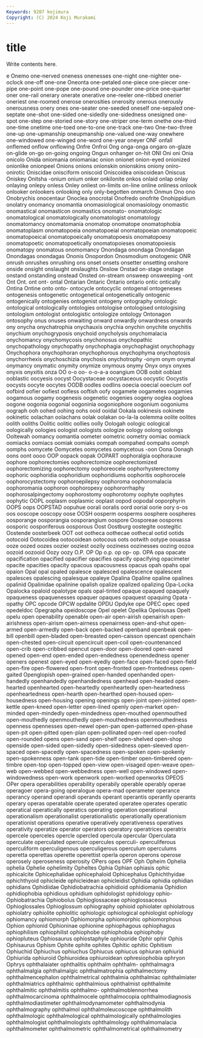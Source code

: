 ```yaml
---
Keywords: 9207 kojimura
Copyright: (C) 2024 Koji Murakami
---
```


# title

Write contents here.



e Onemo one-nerved oneness onenesses one-night one-nighter
one-oclock one-off one-one Oneonta one-petaled one-piece one-piecer one-pipe one-point one-pope
one-pound one-pounder one-price one-quarter oner one-rail onerary onerate onerative one-reeler
one-ribbed onerier oneriest one-roomed onerose onerosities onerosity onerous onerously onerousness
onery ones one-seater one-seeded oneself one-sepaled one-septate one-shot one-sided one-sidedly
one-sidedness onesigned one-spot one-step one-storied one-story one-striper one-term onethe one-third
one-time onetime one-toed one-to-one one-track one-two One-two-three one-up one-upmanship oneupmanship
one-valued one-way onewhere one-windowed one-winged one-word one-year oneyer ONF onfall
onflemed onflow onflowing Onfre Onfroi Ong onga-onga ongaro on-glaze on-glide
on-go on-going ongoing Ongun onhanger on-hit ONI Oni oni Onia
onicolo Onida oniomania oniomaniac onion onionet onion-eyed onionized onionlike onionpeel
Onions onions onionskin onionskins oniony oniro- onirotic Oniscidae onisciform oniscoid
Oniscoidea oniscoidean Oniscus Oniskey Onitsha -onium onium onker onkilonite onkos
onlaid onlap onlay onlaying onlepy onless Onley onliest on-limits on-line
online onliness onlook onlooker onlookers onlooking only only-begotten onmarch Onmun
Ono ono Onobrychis onocentaur Onoclea onocrotal Onofredo onofrite Onohippidium onolatry
onomancy onomantia onomasiological onomasiology onomastic onomastical onomasticon onomastics onomato- onomatologic
onomatological onomatologically onomatologist onomatology onomatomancy onomatomania onomatop onomatope onomatophobia onomatoplasm
onomatopoeia onomatopoeial onomatopoeian onomatopoeic onomatopoeical onomatopoeically onomatopoesis onomatopoesy onomatopoetic onomatopoetically
onomatopoieses onomatopoiesis onomatopy onomatous onomomancy Onondaga onondaga Onondagan Onondagas onondagas
Ononis Onopordon Onosmodium onotogenic ONR onrush onrushes onrushing ons onset
onsets onsetter onsetting onshore onside onsight onslaught onslaughts Onslow Onstad
on-stage onstage onstand onstanding onstead Onsted on-stream onsweep onsweeping -ont
Ont Ont. ont ont- ontal Ontarian Ontaric Ontario ontario ontic
ontically Ontina Ontine onto onto- ontocycle ontocyclic ontogenal ontogeneses ontogenesis
ontogenetic ontogenetical ontogenetically ontogenic ontogenically ontogenies ontogenist ontogeny ontography ontologic
ontological ontologically ontologies ontologise ontologised ontologising ontologism ontologist ontologistic ontologize
ontology Ontonagon ontosophy onus onuses onwaiting onward onwardly onwardness onwards
ony onycha onychatrophia onychauxis onychia onychin onychite onychitis onychium onychogryposis
onychoid onycholysis onychomalacia onychomancy onychomycosis onychonosus onychopathic onychopathology onychopathy onychophagia
onychophagist onychophagy Onychophora onychophoran onychophorous onychophyma onychoptosis onychorrhexis onychoschizia onychosis
onychotrophy -onym onym onymal onymancy onymatic onymity onymize onymous onymy
Onyx onyx onyxes onyxis onyxitis onza OO o-o oo- o-o-a-a
ooangium OOB oobit ooblast ooblastic oocyesis oocyst Oocystaceae oocystaceous oocystic
Oocystis oocysts oocyte oocytes OODB oodles oodlins ooecia ooecial ooecium
oof oofbird oofier oofiest oofless ooftish oofy oogamete oogametes oogamies
oogamous oogamy oogenesis oogenetic oogenies oogeny ooglea oogloea oogone oogonia
oogonial oogoninia oogoniophore oogonium oogoniums oograph ooh oohed oohing oohs
ooid ooidal Ookala ookinesis ookinete ookinetic oolachan oolachans oolak oolakan
oo-la-la oolemma oolite oolites oolith ooliths Oolitic oolitic oollies oolly
Oologah oologic oological oologically oologies oologist oologists oologize oology oolong
oolongs Ooltewah oomancy oomantia oometer oometric oometry oomiac oomiack oomiacks
oomiacs oomiak oomiaks oompah oompahed oompahs oomph oomphs oomycete Oomycetes
oomycetes oomycetous -oon Oona Oonagh oons oont oooo OOP oopack
oopak OOPART oophoralgia oophorauxe oophore oophorectomies oophorectomize oophorectomized oophorectomizing oophorectomy
oophoreocele oophorhysterectomy oophoric oophoridia oophoridium oophoridiums oophoritis oophorocele oophorocystectomy oophoroepilepsy
oophoroma oophoromalacia oophoromania oophoron oophoropexy oophororrhaphy oophorosalpingectomy oophorostomy oophorotomy oophyte
oophytes oophytic OOPL ooplasm ooplasmic ooplast oopod oopodal ooporphyrin OOPS
oops OOPSTAD oopuhue oorali ooralis oord oorial oorie oory o-os
oos ooscope ooscopy oose OOSH oosperm oosperms oosphere oospheres oosporange
oosporangia oosporangium oospore Oosporeae oospores oosporic oosporiferous oosporous Oost Oostburg
oostegite oostegitic Oostende oosterbeek OOT oot ootheca oothecae oothecal ootid
ootids ootocoid Ootocoidea ootocoidean ootocous oots ootwith ootype oouassa ooze
oozed oozes oozier ooziest oozily ooziness oozinesses oozing oozoa oozoid
oozooid Oozy oozy O.P. OP Op o.p. op op- op.
OPA opa opacate opacification opacified opacifier opacifies opacify opacifying opacimeter
opacite opacities opacity opacous opacousness opacus opah opahs opai opaion
Opal opal opaled opalesce opalesced opalescence opalescent opalesces opalescing opalesque
opaleye Opalina Opaline opaline opalines opalinid Opalinidae opalinine opalish opalize
opalized opalizing Opa-Locka Opalocka opaloid opalotype opals opal-tinted opaque opaqued
opaquely opaqueness opaquenesses opaquer opaques opaquest opaquing Opata -opathy OPC
opcode OPCW opdalite OPDU Opdyke ope OPEC opec oped opedeldoc
Opegrapha opeidoscope Opel opelet Opelika Opelousas Opelt opelu open openability
openable open-air open-airish openairish open-airishness open-airism open-airness openairness open-and-shut open-armed
open-armedly open-back open-backed openband openbeak open-bill openbill open-bladed open-breasted open-caisson
opencast openchain open-chested open-circuit opencircuit open-coil open-countenanced open-crib open-cribbed opencut
open-door open-doored open-eared opened open-end open-ended open-endedness openendedness opener openers
openest open-eyed open-eyedly open-face open-faced open-field open-fire open-flowered open-front open-fronted
open-frontedness open-gaited Openglopish open-grained open-handed openhanded open-handedly openhandedly openhandedness openhead
open-headed open-hearted openhearted open-heartedly openheartedly open-heartedness openheartedness open-hearth open-hearthed open-housed
open-housedness open-housing opening openings open-joint open-jointed open-kettle open-kneed open-letter open-lined
openly open-market open-minded open-mindedly open-mindedness open-mouthed openmouthed open-mouthedly openmouthedly open-mouthedness
openmouthedness openness opennesses open-newel open-pan open-patterned open-phase open-pit open-pitted open-plan
open-pollinated open-reel open-roofed open-rounded opens open-sand open-shelf open-shelved open-shop openside
open-sided open-sidedly open-sidedness open-sleeved open-spaced open-spacedly open-spacedness open-spoken open-spokenly open-spokenness
open-tank open-tide open-timber open-timbered open-timbre open-top open-topped open-view open-visaged open-weave
open-web open-webbed open-webbedness open-well open-windowed open-windowedness open-work openwork open-worked openworks
OPEOS OPer opera operabilities operability operabily operable operably operae operagoer
opera-going operalogue opera-mad operameter operance operancy operand operandi operands operant
operantis operantly operants operary operas operatable operate operated operatee operates
operatic operatical operatically operatics operating operation operational operationalism operationalist operationalistic
operationally operationism operationist operations operative operatively operativeness operatives operativity operatize
operator operators operatory operatrices operatrix opercele operceles opercle opercled opercula
opercular Operculata operculate operculated opercule opercules operculi- operculiferous operculiform operculigenous
operculigerous operculum operculums operetta operettas operette operettist operla operon operons
operose operosely operoseness operosity OPers opes OPF Oph Opheim Ophelia
ophelia Ophelie ophelimity Opheltes Ophia Ophian ophiasis ophic ophicalcite Ophicephalidae
ophicephaloid Ophicephalus Ophichthyidae ophichthyoid ophicleide ophicleidean ophicleidist Ophidia ophidia ophidian
ophidians Ophidiidae Ophidiobatrachia ophidioid ophidiomania Ophidion ophidiophobia ophidious ophidium ophidologist
ophidology ophio- Ophiobatrachia Ophiobolus Ophioglossaceae ophioglossaceous Ophioglossales Ophioglossum ophiography ophioid
ophiolater ophiolatrous ophiolatry ophiolite ophiolitic ophiologic ophiological ophiologist ophiology ophiomancy
ophiomorph Ophiomorpha ophiomorphic ophiomorphous Ophion ophionid Ophioninae ophionine ophiophagous ophiophagus
ophiophilism ophiophilist ophiophobe ophiophobia ophiophoby ophiopluteus Ophiosaurus ophiostaphyle ophiouride Ophir
ophir Ophis Ophisaurus Ophism Ophite ophite ophites Ophitic ophitic Ophitism
Ophiuchid Ophiuchus ophiuchus Ophiucus ophiucus ophiuran ophiurid Ophiurida ophiuroid Ophiuroidea
ophiuroidean ophresiophobia ophryon Ophrys ophthalaiater ophthalitis ophthalm ophthalm- ophthalmagra ophthalmalgia
ophthalmalgic ophthalmatrophia ophthalmectomy ophthalmencephalon ophthalmetrical ophthalmia ophthalmiac ophthalmiater ophthalmiatrics ophthalmic
ophthalmious ophthalmist ophthalmite ophthalmitic ophthalmitis ophthalmo- ophthalmoblennorrhea ophthalmocarcinoma ophthalmocele ophthalmocopia
ophthalmodiagnosis ophthalmodiastimeter ophthalmodynamometer ophthalmodynia ophthalmography ophthalmol ophthalmoleucoscope ophthalmolith ophthalmologic ophthalmological
ophthalmologically ophthalmologies ophthalmologist ophthalmologists ophthalmology ophthalmomalacia ophthalmometer ophthalmometric ophthalmometrical ophthalmometry
